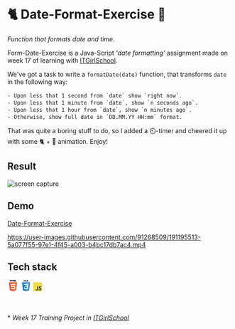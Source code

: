# 🐈‍ Date-Format-Exercise 🚌
_Function that formats date and time._

Form-Date-Exercise is a Java-Script _'date formatting'_ assignment made on week 17 of learning with [ITGirlSchool].

We've got a task to write a  `formatDate(date)` function, that transforms `date` in the following way:

    - Upon less that 1 second from `date` show `right now`.     
    - Upon less that 1 minute from `date`, show `n seconds ago`.
    - Upon less that 1 hour from `date`, show `n minutes ago`.
    - Otherwise, show full date in `DD.MM.YY HH:mm` format.

That was quite a boring stuff to do, so I added a ⏲️-timer and cheered it up with some 🐈‍ + 🚌 animation. Enjoy!


## Result
<img width="45%" alt="screen capture" src="../main/assets/img/captureweb.jpeg">

## Demo
[Date-Format-Exercise]


https://user-images.githubusercontent.com/91268509/191195513-5a077f55-97e1-4f45-a003-b4bc17db7ac4.mp4


## Tech stack

<code><img height="25" src="https://raw.githubusercontent.com/github/explore/80688e429a7d4ef2fca1e82350fe8e3517d3494d/topics/html/html.png"></code>
<code><img height="25" src="https://raw.githubusercontent.com/github/explore/80688e429a7d4ef2fca1e82350fe8e3517d3494d/topics/css/css.png"></code>
<code><img height="20" src="https://raw.githubusercontent.com/github/explore/80688e429a7d4ef2fca1e82350fe8e3517d3494d/topics/javascript/javascript.png"></code>

<br><br> 
\* _Week 17 Training Project in [ITGirlSchool]_ 
  

   [ITGirlSchool]: <https://itgirlschool.com/en>
   [Date-Format-Exercise]: <https://alenagm.github.io/Date-Format-Exercise/>
